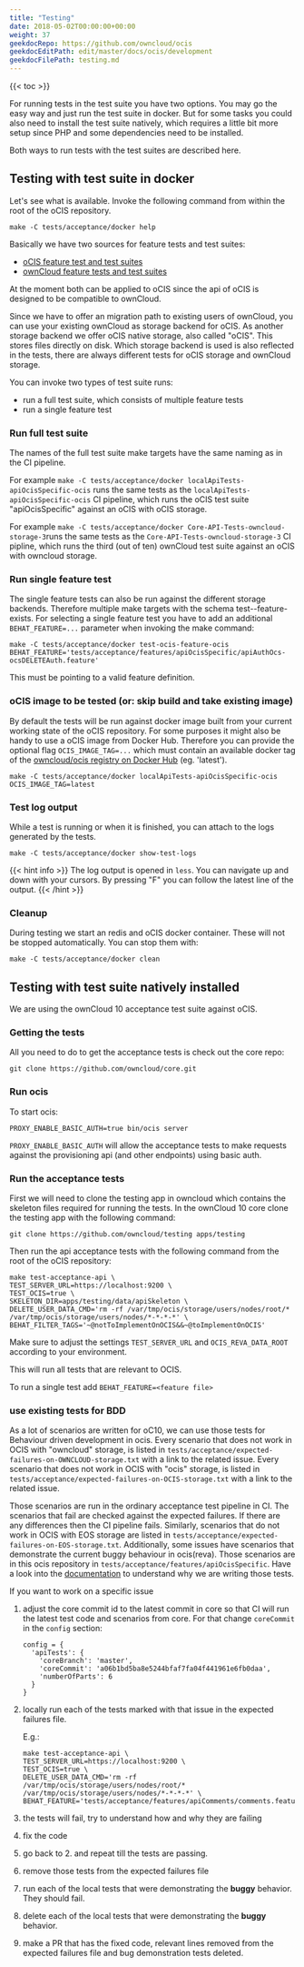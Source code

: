 ```yaml
---
title: "Testing"
date: 2018-05-02T00:00:00+00:00
weight: 37
geekdocRepo: https://github.com/owncloud/ocis
geekdocEditPath: edit/master/docs/ocis/development
geekdocFilePath: testing.md
---
```


{{< toc >}}

For running tests in the test suite you have two options. You may go the easy way and just run the test suite in docker. But for some tasks you could also need to install the test suite natively, which requires a little bit more setup since PHP and some dependencies need to be installed.

Both ways to run tests with the test suites are described here.

## Testing with test suite in docker

Let's see what is available. Invoke the following command from within the root of the oCIS repository.

```
make -C tests/acceptance/docker help
```

Basically we have two sources for feature tests and test suites:

- [oCIS feature test and test suites](https://github.com/owncloud/ocis/tree/master/tests/acceptance/features)
- [ownCloud feature tests and test suites](https://github.com/owncloud/core/tree/master/tests/acceptance/features)

At the moment both can be applied to oCIS since the api of oCIS is designed to be compatible to ownCloud.

Since we have to offer an migration path to existing users of ownCloud, you can use your existing ownCloud as storage backend for oCIS. As another storage backend we offer oCIS native storage, also called "oCIS". This stores files directly on disk. Which storage backend is used is also reflected in the tests, there are always different tests for oCIS storage and ownCloud storage.

You can invoke two types of test suite runs:

- run a full test suite, which consists of multiple feature tests
- run a single feature test

### Run full test suite

The names of the full test suite make targets have the same naming as in the CI pipeline.

For example `make -C tests/acceptance/docker localApiTests-apiOcisSpecific-ocis` runs the same tests as the `localApiTests-apiOcisSpecific-ocis` CI pipeline, which runs the oCIS test suite "apiOcisSpecific" against an oCIS with oCIS storage.

For example `make -C tests/acceptance/docker Core-API-Tests-owncloud-storage-3`runs the same tests as the `Core-API-Tests-owncloud-storage-3` CI pipline, which runs the third (out of ten) ownCloud test suite against an oCIS with owncloud storage.

### Run single feature test

The single feature tests can also be run against the different storage backends. Therefore multiple make targets with the schema test-<test source>-feature-<storage backend> exists. For selecting a single feature test you have to add an additional `BEHAT_FEATURE=...` parameter when invoking the make command:

```
make -C tests/acceptance/docker test-ocis-feature-ocis BEHAT_FEATURE='tests/acceptance/features/apiOcisSpecific/apiAuthOcs-ocsDELETEAuth.feature'
```

This must be pointing to a valid feature definition.

### oCIS image to be tested (or: skip build and take existing image)

By default the tests will be run against docker image built from your current working state of the oCIS repository. For some purposes it might also be handy to use a oCIS image from Docker Hub. Therefore you can provide the optional flag `OCIS_IMAGE_TAG=...` which must contain an available docker tag of the [owncloud/ocis registry on Docker Hub](https://hub.docker.com/r/owncloud/ocis) (eg. 'latest').

```
make -C tests/acceptance/docker localApiTests-apiOcisSpecific-ocis OCIS_IMAGE_TAG=latest
```

### Test log output

While a test is running or when it is finished, you can attach to the logs generated by the tests.

```
make -C tests/acceptance/docker show-test-logs
```

{{< hint info >}}
The log output is opened in `less`. You can navigate up and down with your cursors. By pressing "F" you can follow the latest line of the output.
{{< /hint >}}

### Cleanup

During testing we start an redis and oCIS docker container. These will not be stopped automatically. You can stop them with:

```
make -C tests/acceptance/docker clean
```

## Testing with test suite natively installed

We are using the ownCloud 10 acceptance test suite against oCIS.

### Getting the tests

All you need to do to get the acceptance tests is check out the core repo:

```
git clone https://github.com/owncloud/core.git
```

### Run ocis

To start ocis:

```
PROXY_ENABLE_BASIC_AUTH=true bin/ocis server
```

`PROXY_ENABLE_BASIC_AUTH` will allow the acceptance tests to make requests against the provisioning api (and other endpoints) using basic auth.

### Run the acceptance tests

First we will need to clone the testing app in owncloud which contains the skeleton files required for running the tests.
In the ownCloud 10 core clone the testing app with the following command:

```
git clone https://github.com/owncloud/testing apps/testing
```

Then run the api acceptance tests with the following command from the root of the oCIS repository:
```
make test-acceptance-api \
TEST_SERVER_URL=https://localhost:9200 \
TEST_OCIS=true \
SKELETON_DIR=apps/testing/data/apiSkeleton \
DELETE_USER_DATA_CMD='rm -rf /var/tmp/ocis/storage/users/nodes/root/* /var/tmp/ocis/storage/users/nodes/*-*-*-*' \
BEHAT_FILTER_TAGS='~@notToImplementOnOCIS&&~@toImplementOnOCIS'
```

Make sure to adjust the settings `TEST_SERVER_URL` and `OCIS_REVA_DATA_ROOT` according to your environment.

This will run all tests that are relevant to OCIS.

To run a single test add `BEHAT_FEATURE=<feature file>`

### use existing tests for BDD

As a lot of scenarios are written for oC10, we can use those tests for Behaviour driven development in ocis.
Every scenario that does not work in OCIS with "owncloud" storage, is listed in `tests/acceptance/expected-failures-on-OWNCLOUD-storage.txt` with a link to the related issue.
Every scenario that does not work in OCIS with "ocis" storage, is listed in `tests/acceptance/expected-failures-on-OCIS-storage.txt` with a link to the related issue.

Those scenarios are run in the ordinary acceptance test pipeline in CI. The scenarios that fail are checked against the
expected failures. If there are any differences then the CI pipeline fails.
Similarly, scenarios that do not work in OCIS with EOS storage are listed in `tests/acceptance/expected-failures-on-EOS-storage.txt`.
Additionally, some issues have scenarios that demonstrate the current buggy behaviour in ocis(reva).
Those scenarios are in this ocis repository in `tests/acceptance/features/apiOcisSpecific`.
Have a look into the [documentation](https://doc.owncloud.com/server/developer_manual/testing/acceptance-tests.html#writing-scenarios-for-bugs) to understand why we are writing those tests.

If you want to work on a specific issue

1.  adjust the core commit id to the latest commit in core so that CI will run the latest test code and scenarios from core.
    For that change `coreCommit` in the `config` section:

        config = {
          'apiTests': {
            'coreBranch': 'master',
            'coreCommit': 'a06b1bd5ba8e5244bfaf7fa04f441961e6fb0daa',
            'numberOfParts': 6
          }
        }

2.  locally run each of the tests marked with that issue in the expected failures file.

    E.g.:

    ```
    make test-acceptance-api \
    TEST_SERVER_URL=https://localhost:9200 \
    TEST_OCIS=true \
    DELETE_USER_DATA_CMD='rm -rf /var/tmp/ocis/storage/users/nodes/root/* /var/tmp/ocis/storage/users/nodes/*-*-*-*' \
    BEHAT_FEATURE='tests/acceptance/features/apiComments/comments.feature:123'
    ```

3.  the tests will fail, try to understand how and why they are failing
4.  fix the code
5.  go back to 2. and repeat till the tests are passing.
6.  remove those tests from the expected failures file
7.  run each of the local tests that were demonstrating the **buggy** behavior. They should fail.
8.  delete each of the local tests that were demonstrating the **buggy** behavior.
9.  make a PR that has the fixed code, relevant lines removed from the expected failures file and bug demonstration tests deleted.

